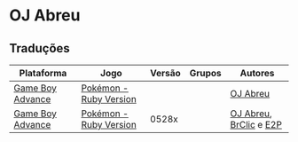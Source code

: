 # OJ Abreu

## Traduções

| Plataforma | Jogo | Versão | Grupos | Autores |
| ----------- | ----------- | ----------- | ----------- | ----------- |
| [Game Boy Advance](../../traducoes/game-boy-advance/) | [Pokémon - Ruby Version](../../traducoes/game-boy-advance/pokemon-ruby-version_oj-abreu/) |  |  | [OJ Abreu](../../autores/oj-abreu/) |
| [Game Boy Advance](../../traducoes/game-boy-advance/) | [Pokémon - Ruby Version](../../traducoes/game-boy-advance/pokemon-ruby-version_oj-abreu-brclic-e2p/) | 0528x |  | [OJ Abreu](../../autores/oj-abreu/), [BrClic](../../autores/brclic/) e [E2P](../../autores/e2p/) |
